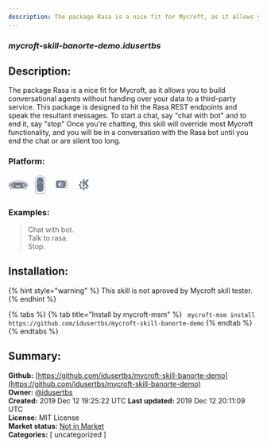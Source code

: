 ```yaml
---
description: The package Rasa is a nice fit for Mycroft, as it allows you to build conversational agents without 
---
```


### _mycroft-skill-banorte-demo.idusertbs_  
## Description:  
The package Rasa is a nice fit for Mycroft, as it allows you to build conversational agents without handing over your data to a third-party service. This package is designed to hit the Rasa REST endpoints and speak the resultant messages.
To start a chat, say "chat with bot" and to end it, say "stop"
Once you're chatting, this skill will override most Mycroft functionality, and you will be in a conversation with the Rasa bot until you end the chat or are silent too long.  
  
### Platform:  
 ![Mark I](../.gitbook/assets/mark-1-icon.png)  ![Mark II](../.gitbook/assets/mark-2-icon.png)  ![Picroft](../.gitbook/assets/picroft-icon.png)  ![plasmoid](../.gitbook/assets/kde.png)   
### Examples:  
> Chat with bot.  
> Talk to rasa.  
> Stop.  
  
## Installation:  
{% hint style="warning" %}
This skill is not aproved by Mycroft skill tester.
{% endhint %}
    
{% tabs %}
{% tab title="Install by mycroft-msm" %}
``` mycroft-msm install https://github.com/idusertbs/mycroft-skill-banorte-demo```
{% endtab %}
  {% endtabs %}
    
## Summary:  
**Github:** [https://github.com/idusertbs/mycroft-skill-banorte-demo](https://github.com/idusertbs/mycroft-skill-banorte-demo)  
**Owner:** [@idusertbs](https://github.com/idusertbs)  
**Created:** 2019 Dec 12 19:25:22 UTC  **Last updated:** 2019 Dec 12 20:11:09 UTC  
**License:** MIT License  
**Market status:** [Not in Market](https://market.mycroft.ai/skill/)  
**Categories:** [ uncategorized ]   
